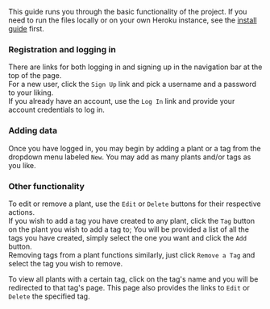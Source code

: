 This guide runs you through the basic functionality of the project. If you need to run the files locally or on your own Heroku instance, see the [install guide](./installguide.md) first.  

### Registration and logging in
There are links for both logging in and signing up in the navigation bar at the top of the page.  
For a new user, click the `Sign Up` link and pick a username and a password to your liking.  
If you already have an account, use the `Log In` link and provide your account credentials to log in.  

### Adding data
Once you have logged in, you may begin by adding a plant or a tag from the dropdown menu labeled `New`. You may add as many plants and/or tags as you like.  

### Other functionality
To edit or remove a plant, use the `Edit` or `Delete` buttons for their respective actions.  
If you wish to add a tag you have created to any plant, click the `Tag` button on the plant you wish to add a tag to; You will be provided a list of all the tags you have created, simply select the one you want and click the `Add` button.  
Removing tags from a plant functions similarly, just click `Remove a Tag` and select the tag you wish to remove.  

To view all plants with a certain tag, click on the tag's name and you will be redirected to that tag's page. This page also provides the links to `Edit` or `Delete` the specified tag.
